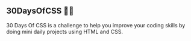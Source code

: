 ## 30DaysOfCSS 👩‍💻
30 Days Of CSS is a challenge to help you improve your coding skills by doing mini daily projects using HTML and CSS.
